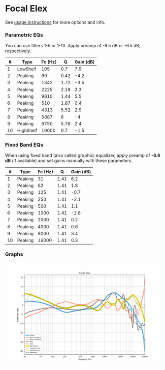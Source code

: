 # Focal Elex
See [usage instructions](https://github.com/jaakkopasanen/AutoEq#usage) for more options and info.

### Parametric EQs
You can use filters 1-5 or 1-10. Apply preamp of -6.5 dB or -6.5 dB, respectively.

|   # | Type      |   Fc (Hz) |    Q |   Gain (dB) |
|-----|-----------|-----------|------|-------------|
|   1 | LowShelf  |       105 | 0.7  |         7.9 |
|   2 | Peaking   |        69 | 0.42 |        -4.2 |
|   3 | Peaking   |      1342 | 1.72 |        -3.5 |
|   4 | Peaking   |      2225 | 2.18 |         2.3 |
|   5 | Peaking   |      9810 | 1.44 |         5.5 |
|   6 | Peaking   |       510 | 1.87 |         0.4 |
|   7 | Peaking   |      4313 | 5.52 |         2.9 |
|   8 | Peaking   |      5887 | 6    |        -4   |
|   9 | Peaking   |      6750 | 5.76 |         2.4 |
|  10 | HighShelf |     10000 | 0.7  |        -1.5 |

### Fixed Band EQs
When using fixed band (also called graphic) equalizer, apply preamp of **-6.6 dB** (if available) and set gains manually with these parameters.

|   # | Type    |   Fc (Hz) |    Q |   Gain (dB) |
|-----|---------|-----------|------|-------------|
|   1 | Peaking |        31 | 1.41 |         6.2 |
|   2 | Peaking |        62 | 1.41 |         1.8 |
|   3 | Peaking |       125 | 1.41 |        -0.7 |
|   4 | Peaking |       250 | 1.41 |        -2.1 |
|   5 | Peaking |       500 | 1.41 |         1.1 |
|   6 | Peaking |      1000 | 1.41 |        -2.8 |
|   7 | Peaking |      2000 | 1.41 |         0.2 |
|   8 | Peaking |      4000 | 1.41 |         0.6 |
|   9 | Peaking |      8000 | 1.41 |         3.4 |
|  10 | Peaking |     16000 | 1.41 |         0.3 |

### Graphs
![](./Focal%20Elex.png)
